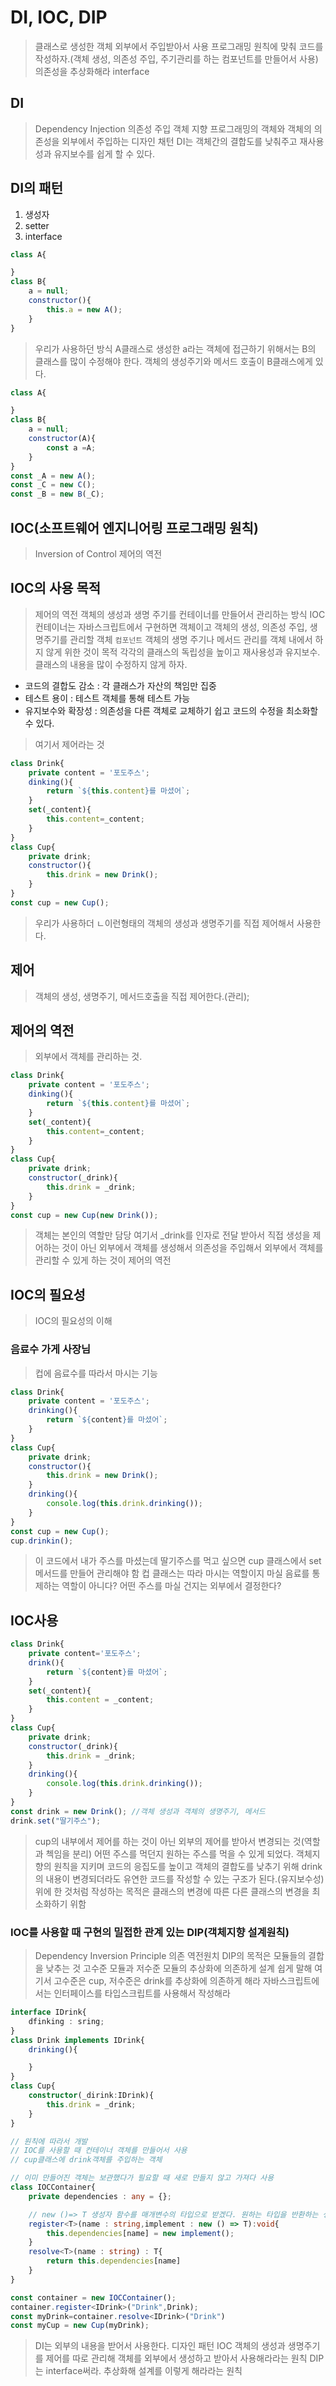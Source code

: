 # DI, IOC, DIP
> 클래스로 생성한 객체 외부에서 주입받아서 사용
> 프로그래밍 원칙에 맞춰 코드를 작성하자.(객체 생성, 의존성 주입, 주기관리를 하는 컴포넌트를 만들어서 사용)
> 의존성을 추상화해라 interface


## DI
> Dependency Injection 의존성 주입
> 객체 지향 프로그래밍의 객체와 객체의 의존성을 외부에서 주입하는 디자인 채턴
> DI는 객체간의 결합도를 낮춰주고 재사용성과 유지보수를 쉽게 할 수 있다. 

## DI의 패턴
1. 생성자
2. setter
3. interface

```js
class A{

}
class B{
    a = null;
    constructor(){
        this.a = new A();
    }
}
```
> 우리가 사용하던 방식
> A클래스로 생성한 a라는 객체에 접근하기 위해서는 B의 클래스를 많이 수정해야 한다.
> 객체의 생성주기와 메서드 호출이 B클래스에게 있다.

```js
class A{

}
class B{
    a = null;
    constructor(A){
        const a =A;
    }
}
const _A = new A();
const _C = new C();
const _B = new B(_C);
```

## IOC(소프트웨어 엔지니어링 프로그래밍 원칙)
> Inversion of Control 제어의 역전

## IOC의 사용 목적
> 제어의 역전 객체의 생성과 생명 주기를 컨테이너를 만들어서 관리하는 방식
> IOC 컨테이너는 자바스크립트에서 구현하면 객체이고 객체의 생성, 의존성 주입, 생명주기를 관리할 객체 `컴포넌트`
> 객체의 생명 주기나 메서드 관리를 객체 내에서 하지 않게 위한 것이 목적
> 각각의 클래스의 독립성을 높이고 재사용성과 유지보수. 클래스의 내용을 많이 수정하지 않게 하자.

- 코드의 결합도 감소 : 각 클래스가 자산의 책임만 집중
- 테스트 용이      : 테스트 객체를 통해 테스트 가능
- 유지보수와 확장성  : 의존성을 다른 객체로 교체하기 쉽고 코드의 수정을 최소화할 수 있다.

> 여기서 제어라는 것
```js
class Drink{
    private content = '포도주스';
    dinking(){
        return `${this.content}를 마셨어`;
    }
    set(_content){
        this.content=_content;
    }
}
class Cup{
    private drink;
    constructor(){
        this.drink = new Drink();
    }
}
const cup = new Cup();

```
> 우리가 사용하더 ㄴ이런형태의 객체의 생성과 생명주기를 직접 제어해서 사용한다.

## 제어
> 객체의 생성, 생명주기, 메서드호출을 직접 제어한다.(관리);

## 제어의 역전
> 외부에서 객체를 관리하는 것.
```js
class Drink{
    private content = '포도주스';
    dinking(){
        return `${this.content}를 마셨어`;
    }
    set(_content){
        this.content=_content;
    }
}
class Cup{
    private drink;
    constructor(_drink){
        this.drink = _drink;
    }
}
const cup = new Cup(new Drink());
```
> 객체는 본인의 역할만 담당
> 여기서 _drink를 인자로 전달 받아서 직접 생성을 제어하는 것이 아닌 외부에서 객체를 생성해서 의존성을 주입해서 외부에서 객체를 관리할 수 있게 하는 것이 제어의 역전

## IOC의 필요성
> IOC의 필요성의 이해 
### 음료수 가게 사장님
> 컵에 음료수를 따라서 마시는 기능
```js
class Drink{
    private content = '포도주스';
    drinking(){
        return `${content}를 마셨어`;
    }
}
class Cup{
    private drink;
    constructor(){
        this.drink = new Drink();
    }
    drinking(){
        console.log(this.drink.drinking());
    }
}
const cup = new Cup();
cup.drinkin();
```
> 이 코드에서 내가 주스를 마셨는데 
> 딸기주스를 먹고 싶으면 
> cup 클래스에서 set메서드를 만들어 관리해야 함 
> 컵 클래스는 따라 마시는 역할이지 마실 음료를 통제하는 역할이 아니다?
> 어떤 주스를 마실 건지는 외부에서 결정한다?

## IOC사용
```js
class Drink{
    private content='포도주스';
    drink(){
        return `${content}를 마셨어`;
    }
    set(_content){
        this.content = _content;
    }
}
class Cup{
    private drink;
    constructor(_drink){
        this.drink = _drink;
    }
    drinking(){
        console.log(this.drink.drinking());
    }
}
const drink = new Drink(); //객체 생성과 객체의 생명주기, 메서드
drink.set("딸기주스");

```
> cup의 내부에서 제어를 하는 것이 아닌 외부의 제어를 받아서 변경되는 것(역할과 첵임을 분리)
> 어떤 주스를 먹던지 원하는 주스를 먹을 수 있게 되었다.
> 객체지향의 원칙을 지키며 코드의 응집도를 높이고 객체의 결합도를 낮추기 위해
> drink의 내용이 변경되더라도 유연한 코드를 작성할 수 있는 구조가 된다.(유지보수성)
> 위에 한 것처럼 작성하는 목적은 클래스의 변경에 따른 다른 클래스의 변경을 최소화하기 위함

### IOC를 사용할 때 구현의 밀접한 관계 있는 DIP(객체지향 설계원칙)
> Dependency Inversion Principle 의존 역전원치
> DIP의 목적은 모듈들의 결합을 낮추는 것
> 고수준 모듈과 저수준 모듈의 추상화에 의존하게 설계
> 쉽게 말해 여기서 고수준은 cup, 저수준은 drink를 추상화에 의존하게 해라
> 자바스크립트에서는 인터페이스를 타입스크립트를 사용해서 작성해라
```ts
interface IDrink{
    dfinking : sring;
}
class Drink implements IDrink{
    drinking(){

    }
}
class Cup{
    constructor(_dirink:IDrink){
        this.drink = _drink;
    }
}

// 원칙에 따라서 개발
// IOC를 사용할 때 컨테이너 객체를 만들어서 사용
// cup클래스에 drink객체를 주입하는 객체

// 이미 만들어진 객체는 보관했다가 필요할 때 새로 만들지 않고 가져다 사용
class IOCContainer{
    private dependencies : any = {};

    // new ()=> T 생성자 함수를 매개변수의 타입으로 받겠다. 원하는 타입을 반환하는 생성자 함수
    register<T>(name : string,implement : new () => T):void{
        this.dependencies[name] = new implement();
    }
    resolve<T>(name : string) : T{
        return this.dependencies[name]
    }
}

const container = new IOCContainer();
container.register<IDrink>("Drink",Drink);
const myDrink=container.resolve<IDrink>("Drink")
const myCup = new Cup(myDrink);
```
> DI는 외부의 내용을 받어서 사용한다. 디자인 패턴
> IOC 객체의 생성과 생명주기를 제어를 따로 관리해 객체를 외부에서 생성하고 받아서 사용해라라는 원칙
> DIP는 interface써라. 추상화해 설계를 이렇게 해라라는 원칙
